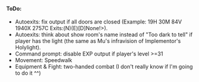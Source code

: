 #### ToDo:
* Autoexits: fix output if all doors are closed (Example: 19H 30M 84V 1940X 2757C Exits:(N)(E)[D]None!>).
* Autoexits: think about show room's name  instead of "Too dark to tell" if player has the light (the same as Mu's infravision of Implementor's Holylight).
* Command prompt: disable EXP output if player's level >=31
* Movement: Speedwalk
* Equipment & Fight: two-handed combat (I don't really know if I'm going to do it ^^)
